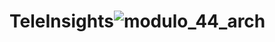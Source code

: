 # TeleInsights![modulo_44_arch](https://user-images.githubusercontent.com/51171837/221432505-032f85d3-b5ad-4509-a83c-fd4f7e0bc453.jpg)
